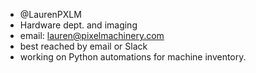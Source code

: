 - @LaurenPXLM
- Hardware dept. and imaging
- email: lauren@pixelmachinery.com
- best reached by email or Slack 
- working on Python automations for machine inventory. 

<!---
LaurenPXLM/LaurenPXLM is a ✨ special ✨ repository because its `README.md` (this file) appears on your GitHub profile.
You can click the Preview link to take a look at your changes.
--->
